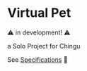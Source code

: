 # Virtual Pet

⚠ in development! ⚠ 

a Solo Project for Chingu

See [Specifications](https://github.com/chingu-voyages/soloproject-tier1-virtualpet) 📃



